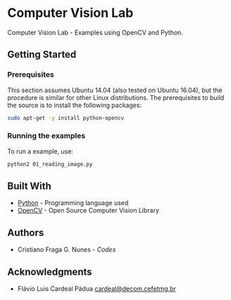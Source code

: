 # Computer Vision Lab

Computer Vision Lab - Examples using OpenCV and Python.

## Getting Started

### Prerequisites

This section assumes Ubuntu 14.04 (also tested on Ubuntu 16.04), but the procedure is similar for other Linux distributions. The prerequisites to build the source is to install the following packages:
```sh
sudo apt-get -y install python-opencv
```

### Running the examples

To run a example, use:

```sh
python2 01_reading_image.py
```

## Built With

* [Python](https://www.python.org/) - Programming language used
* [OpenCV](https://opencv.org/) - Open Source Computer Vision Library

## Authors

* Cristiano Fraga G. Nunes - *Codes*

## Acknowledgments

* Flávio Luis Cardeal Pádua <cardeal@decom.cefetmg.br>

